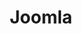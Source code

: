 ---
codehost: https://github.com/joomla
facebook: https://facebook.com/joomla
googleplus: https://plus.google.com/+joomla/posts
instagram: https://instagram.com/joomlaofficial
linkedin: https://linkedin.com/company/joomla
logohandle: joomla
pinterest: https://pinterest.com/joomla
sort: joomla
title: Joomla
twitter: https://x.com/joomla
website: https://www.joomla.org/
wikipedia: https://en.wikipedia.org/wiki/Joomla
youtube: https://www.youtube.com/channel/UCZ5e4pbTFTF_Rtin9fh3_Zw
---